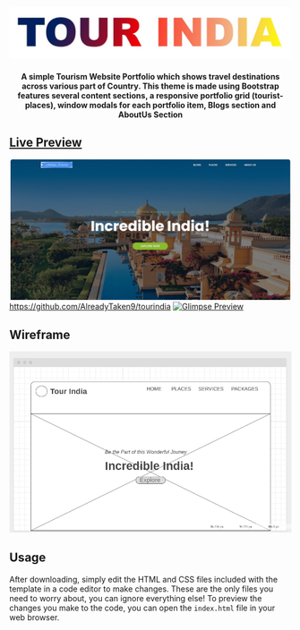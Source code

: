 <div align="center">
	<a href="https://github.com/AlreadyTaken9/tourindia"><img src="./pictures/tour-india.jpg"></a>
	<h4>A simple Tourism Website Portfolio which shows travel destinations across various part of Country. This theme is made using Bootstrap features several content sections, a responsive portfolio grid (tourist-places), window modals for each portfolio item, Blogs section and AboutUs Section</h4>
</div>

## [Live Preview]()
[![Tour India Preview](./pictures/welcoming-page.png)]()https://github.com/AlreadyTaken9/tourindia
[![Glimpse Preview](./pictures/parts-glimpse.png)](https://github.com/AlreadyTaken9/tourindia)

## Wireframe
![Tour India Wireframe](./pictures/wireframe-pc.png)

## Usage
After downloading, simply edit the HTML and CSS files included with the template in a code editor to make changes. These are the only files you need to worry about, you can ignore everything else! To preview the changes you make to the code, you can open the `index.html` file in your web browser.
